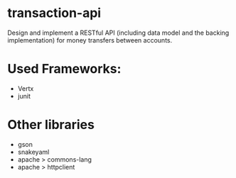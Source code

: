# transaction-api
Design and implement a RESTful API (including data model and the backing implementation) for money transfers between accounts.

# Used Frameworks:
- Vertx
- junit

# Other libraries 
- gson
- snakeyaml
- apache > commons-lang
- apache > httpclient
